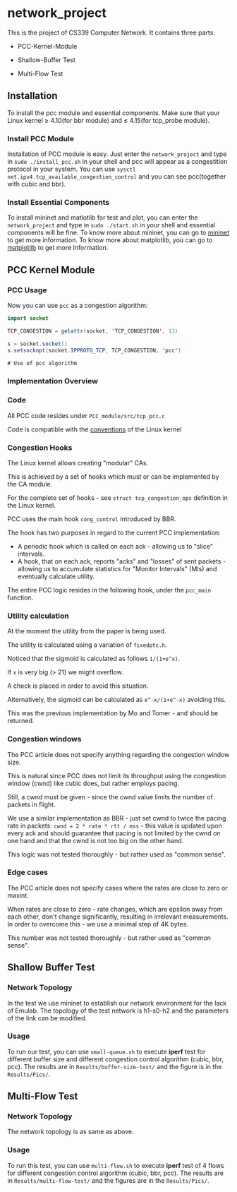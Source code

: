 # network_project



This is the project of CS339 Computer Network. It contains three parts:

+  PCC-Kernel-Module

+  Shallow-Buffer Test

+  Multi-Flow Test



## Installation

To install the pcc module and essential components. Make sure that your Linux kernel $\ge$ 4.10(for bbr module) and $\le$ 4.15(for tcp_probe module). 

### Install PCC Module

Installation of PCC module is easy. Just enter the `network_project` and type in  `sudo ./install_pcc.sh` in your shell and pcc will appear as a congestition protocol in your system. You can use `sysctl net.ipv4.tcp_available_congestion_control`  and you can see pcc(together with cubic and bbr). 

### Install Essential Components 

To install mininet and matlotlib for test and plot, you can enter the `network_project` and type in `sudo ./start.sh` in your shell and essential components will be fine. To know more about mininet, you can go to [mininet](http://mininet.org) to get more information. To know more about matplotlib, you can go to [matplotlib](https://matplotlib.org) to get more Information. 

## PCC Kernel Module

### PCC Usage

Now you can use `pcc` as a congestion algorithm:

```java
import socket

TCP_CONGESTION = getattr(socket, 'TCP_CONGESTION', 13)

s = socket.socket()
s.setsockopt(socket.IPPROTO_TCP, TCP_CONGESTION, 'pcc')

# Use of pcc algorithm
```

### Implementation Overview

### Code

All PCC code resides under `PCC_module/src/tcp_pcc.c`

Code is compatible with the [conventions](https://www.kernel.org/doc/html/v4.10/process/coding-style.html) of the Linux kernel



### Congestion Hooks

The Linux kernel allows creating "modular" CAs.

This is achieved by a set of hooks which must or can be implemented by the CA module.

For the complete set of hooks - see `struct tcp_congestion_ops` definition in the Linux kernel.

PCC uses the main hook `cong_control` introduced by BBR.

The hook has two purposes in regard to the current PCC implementation:

- A periodic hook which is called on each ack - allowing us to "slice" intervals.
- A hook, that on each ack, reports "acks" and "losses" of sent packets - allowing us to accumulate statistics for "Monitor Intervals" (MIs) and eventually calculate utility.

The entire PCC logic resides in the following hook, under the `pcc_main` function.



### Utility calculation

At the moment the utility from the paper is being used.

The utility is calculated using a variation of `fixedptc.h`.

Noticed that the sigmoid is calculated as follows `1/(1+e^x)`.

If `x` is very big (> 21) we might overflow.

A check is placed in order to avoid this situation.

Alternatively, the sigmoid can be calculated as `e^-x/(1+e^-x)` avoiding this.

This was the previous implementation by Mo and Tomer - and should be returned.



### Congestion windows

The PCC article does not specify anything regarding the congestion window size.

This is natural since PCC does not limit its throughput using the congestion window (cwnd) like cubic does, but rather employs pacing.

Still, a cwnd must be given - since the cwnd value limits the number of packets in flight.

We use a similar implementation as BBR - just set cwnd to twice the pacing rate in packets: `cwnd = 2 * rate * rtt / mss` - this value is updated upon every ack and should guarantee that pacing is not limited by the cwnd on one hand and that the cwnd is not too big on the other hand.

This logic was not tested thoroughly - but rather used as "common sense".



### Edge cases

The PCC article does not specify cases where the rates are close to zero or maxint.

When rates are close to zero - rate changes, which are epsilon away from each other, don't change significantly, resulting in irrelevant measurements. In order to overcome this - we use a minimal step of 4K bytes.

This number was not tested thoroughly - but rather used as "common sense".



## Shallow Buffer Test

### Network Topology

In the test we use mininet to establish our network environment for the lack of Emulab. The topology of the test network is h1-s0-h2 and the parameters of the link can be modified. 

### Usage

To run our test, you can use `small-queue.sh` to execute **iperf** test for different buffer size and different congestion control algorithm (cubic, bbr, pcc). The results are in `Results/buffer-size-test/` and the figure is in the `Results/Pics/`.



## Multi-Flow Test

### Network Topology

The network topology is as same as above.

### Usage

To run this test, you can use `multi-flow.sh` to execute **iperf** test of 4 flows for different congestion control algorithm (cubic, bbr, pcc). The results are in `Results/multi-flow-test/` and the figures are in the `Results/Pics/`.

